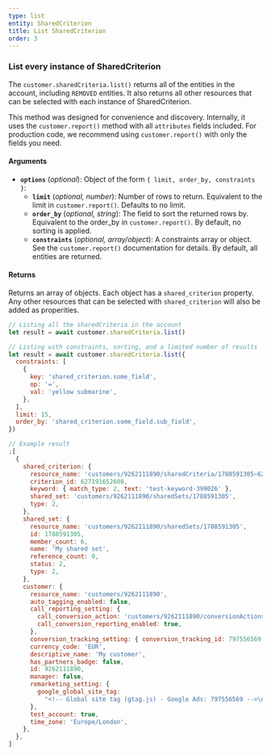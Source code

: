 ```yaml
---
type: list
entity: SharedCriterion
title: List SharedCriterion
order: 3
---
```


### List every instance of SharedCriterion

The `customer.sharedCriteria.list()` returns all of the entities in the account, including `REMOVED` entities. It also returns all other resources that can be selected with each instance of SharedCriterion.

This method was designed for convenience and discovery. Internally, it uses the `customer.report()` method with all `attributes` fields included. For production code, we recommend using `customer.report()` with only the fields you need.

#### Arguments

- **`options`** (_optional_): Object of the form `{ limit, order_by, constraints }`:
  - **`limit`** (_optional, number_): Number of rows to return. Equivalent to the limit in `customer.report()`. Defaults to no limit.
  - **`order_by`** (_optional, string_): The field to sort the returned rows by. Equivalent to the order_by in `customer.report()`. By default, no sorting is applied.
  - **`constraints`** (_optional, array/object_): A constraints array or object. See the `customer.report()` documentation for details. By default, all entities are returned.

#### Returns

Returns an array of objects.
Each object has a `shared_criterion` property. Any other resources that can be selected with `shared_criterion` will also be added as properities.

```javascript
// Listing all the sharedCriteria in the account
let result = await customer.sharedCriteria.list()

// Listing with constraints, sorting, and a limited number of results
let result = await customer.sharedCriteria.list({
  constraints: [
    {
      key: 'shared_criterion.some_field',
      op: '=',
      val: 'yellow submarine',
    },
  ],
  limit: 15,
  order_by: 'shared_criterion.some_field.sub_field',
})
```

```javascript
// Example result
;[
  {
    shared_criterion: {
      resource_name: 'customers/9262111890/sharedCriteria/1788591305~627191652608',
      criterion_id: 627191652608,
      keyword: { match_type: 2, text: 'test-keyword-399026' },
      shared_set: 'customers/9262111890/sharedSets/1788591305',
      type: 2,
    },
    shared_set: {
      resource_name: 'customers/9262111890/sharedSets/1788591305',
      id: 1788591305,
      member_count: 6,
      name: 'My shared set',
      reference_count: 0,
      status: 2,
      type: 2,
    },
    customer: {
      resource_name: 'customers/9262111890',
      auto_tagging_enabled: false,
      call_reporting_setting: {
        call_conversion_action: 'customers/9262111890/conversionActions/179',
        call_conversion_reporting_enabled: true,
      },
      conversion_tracking_setting: { conversion_tracking_id: 797556569 },
      currency_code: 'EUR',
      descriptive_name: 'My customer',
      has_partners_badge: false,
      id: 9262111890,
      manager: false,
      remarketing_setting: {
        google_global_site_tag:
          "<!-- Global site tag (gtag.js) - Google Ads: 797556569 -->\n<script async src=\"https://www.googletagmanager.com/gtag/js?id=AW-797556569\"></script>\n<script>\n  window.dataLayer = window.dataLayer || [];\n  function gtag(){dataLayer.push(arguments);}\n  gtag('js', new Date());\n\n  gtag('config', 'AW-797556569');\n</script>\n",
      },
      test_account: true,
      time_zone: 'Europe/London',
    },
  },
]
```
